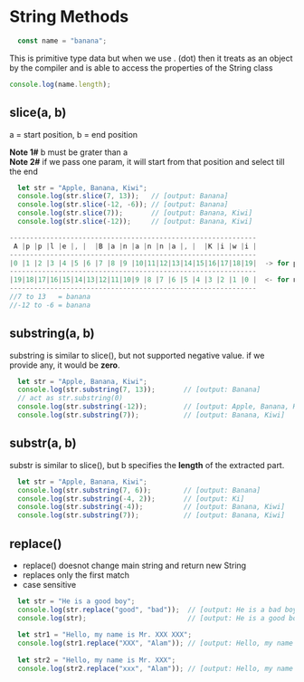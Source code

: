 # String Methods

```javascript
  const name = "banana"; 
```

This is primitive type data but when we use . (dot) then it treats as an 
object by the compiler and is able to access the properties of the String class

```javascript
console.log(name.length);
```

## slice(a, b)
a = start position, b = end position

**Note 1#** b must be grater than a </br>
**Note 2#** if we pass one param, it will start from that position and select till the end

```javascript
  let str = "Apple, Banana, Kiwi"; 
  console.log(str.slice(7, 13));   // [output: Banana]
  console.log(str.slice(-12, -6)); // [output: Banana]
  console.log(str.slice(7));       // [output: Banana, Kiwi]
  console.log(str.slice(-12));     // [output: Banana, Kiwi]
```

```javascript
-------------------------------------------------------------
 A |p |p |l |e |, |  |B |a |n |a |n |n |a |, |  |K |i |w |i |
-------------------------------------------------------------
|0 |1 |2 |3 |4 |5 |6 |7 |8 |9 |10|11|12|13|14|15|16|17|18|19|  -> for positive
-------------------------------------------------------------
|19|18|17|16|15|14|13|12|11|10|9 |8 |7 |6 |5 |4 |3 |2 |1 |0 |  <- for negative
-------------------------------------------------------------
//7 to 13   = banana
//-12 to -6 = banana
```

## substring(a, b)

substring is similar to slice(), but not supported negative value. if we provide any, it would be **zero**.

```javascript
  let str = "Apple, Banana, Kiwi"; 
  console.log(str.substring(7, 13));       // [output: Banana]
  // act as str.substring(0)
  console.log(str.substring(-12));         // [output: Apple, Banana, Kiwi]
  console.log(str.substring(7));           // [output: Banana, Kiwi]
``` 

## substr(a, b)

substr is similar to slice(), but b specifies the **length** of the extracted part.

```javascript
  let str = "Apple, Banana, Kiwi"; 
  console.log(str.substring(7, 6));        // [output: Banana]
  console.log(str.substring(-4, 2));       // [output: Ki]
  console.log(str.substring(-4));          // [output: Banana, Kiwi]
  console.log(str.substring(7));           // [output: Banana, Kiwi]
``` 

## replace()

* replace() doesnot change main string and return new String
* replaces only the first match
* case sensitive

```javascript
  let str = "He is a good boy";
  console.log(str.replace("good", "bad"));  // [output: He is a bad boy]
  console.log(str);                         // [output: He is a good boy]
  
  let str1 = "Hello, my name is Mr. XXX XXX"; 
  console.log(str1.replace("XXX", "Alam")); // [output: Hello, my name is Mr. Alam XXX]
  
  let str2 = "Hello, my name is Mr. XXX"; 
  console.log(str2.replace("xxx", "Alam")); // [output: Hello, my name is Mr.xxx]
```





